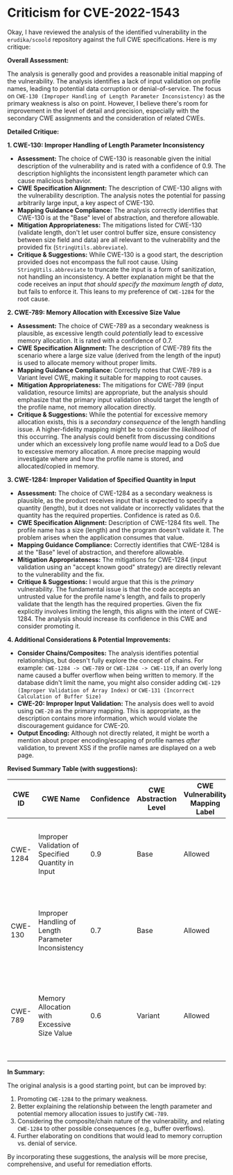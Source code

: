 # Criticism for CVE-2022-1543

Okay, I have reviewed the analysis of the identified vulnerability in the `erudika/scoold` repository against the full CWE specifications. Here is my critique:

**Overall Assessment:**

The analysis is generally good and provides a reasonable initial mapping of the vulnerability. The analysis identifies a lack of input validation on profile names, leading to potential data corruption or denial-of-service. The focus on `CWE-130 (Improper Handling of Length Parameter Inconsistency)` as the primary weakness is also on point. However, I believe there's room for improvement in the level of detail and precision, especially with the secondary CWE assignments and the consideration of related CWEs.

**Detailed Critique:**

**1. CWE-130: Improper Handling of Length Parameter Inconsistency**

*   **Assessment:** The choice of CWE-130 is reasonable given the initial description of the vulnerability and is rated with a confidence of 0.9. The description highlights the inconsistent length parameter which can cause malicious behavior.
*   **CWE Specification Alignment:** The description of CWE-130 aligns with the vulnerability description. The analysis notes the potential for passing arbitrarily large input, a key aspect of CWE-130.
*   **Mapping Guidance Compliance:** The analysis correctly identifies that CWE-130 is at the "Base" level of abstraction, and therefore allowable.
*   **Mitigation Appropriateness:** The mitigations listed for CWE-130 (validate length, don't let user control buffer size, ensure consistency between size field and data) are all relevant to the vulnerability and the provided fix (`StringUtils.abbreviate`).
*   **Critique & Suggestions:** While CWE-130 is a good start, the description provided does not encompass the full root cause. Using `StringUtils.abbreviate` to truncate the input is a form of sanitization, not handling an inconsistency. A better explanation might be that the code receives an input *that should specify the maximum length of data*, but fails to enforce it. This leans to my preference of `CWE-1284` for the root cause.

**2. CWE-789: Memory Allocation with Excessive Size Value**

*   **Assessment:** The choice of CWE-789 as a secondary weakness is plausible, as excessive length could *potentially* lead to excessive memory allocation. It is rated with a confidence of 0.7.
*   **CWE Specification Alignment:** The description of CWE-789 fits the scenario where a large size value (derived from the length of the input) is used to allocate memory without proper limits.
*   **Mapping Guidance Compliance:** Correctly notes that CWE-789 is a Variant level CWE, making it suitable for mapping to root causes.
*   **Mitigation Appropriateness:** The mitigations for CWE-789 (input validation, resource limits) are appropriate, but the analysis should emphasize that the primary input validation should target the length of the profile name, not memory allocation directly.
*   **Critique & Suggestions:**  While the potential for excessive memory allocation exists, this is a *secondary consequence* of the length handling issue. A higher-fidelity mapping might be to consider the *likelihood* of this occurring.  The analysis could benefit from discussing conditions under which an excessively long profile name *would* lead to a DoS due to excessive memory allocation. A more precise mapping would investigate where and how the profile name is stored, and allocated/copied in memory.

**3. CWE-1284: Improper Validation of Specified Quantity in Input**

*   **Assessment:** The choice of CWE-1284 as a secondary weakness is plausible, as the product receives input that is expected to specify a quantity (length), but it does not validate or incorrectly validates that the quantity has the required properties. Confidence is rated as 0.6.
*   **CWE Specification Alignment:** Description of CWE-1284 fits well. The profile name has a size (length) and the program doesn't validate it. The problem arises when the application consumes that value.
*   **Mapping Guidance Compliance:** Correctly identifies that CWE-1284 is at the "Base" level of abstraction, and therefore allowable.
*   **Mitigation Appropriateness:** The mitigations for CWE-1284 (input validation using an "accept known good" strategy) are directly relevant to the vulnerability and the fix.
*   **Critique & Suggestions:**  I would argue that this is the *primary* vulnerability. The fundamental issue is that the code accepts an untrusted value for the profile name's length, and fails to properly validate that the length has the required properties. Given the fix explicitly involves limiting the length, this aligns with the intent of CWE-1284. The analysis should increase its confidence in this CWE and consider promoting it.

**4. Additional Considerations & Potential Improvements:**

*   **Consider Chains/Composites:** The analysis identifies potential relationships, but doesn't fully explore the concept of chains. For example: `CWE-1284 -> CWE-789` or `CWE-1284 -> CWE-119`, if an overly long name caused a buffer overflow when being written to memory. If the database didn't limit the name, you might also consider adding `CWE-129 (Improper Validation of Array Index)` or `CWE-131 (Incorrect Calculation of Buffer Size)`
*   **CWE-20: Improper Input Validation:** The analysis does well to avoid using `CWE-20` as the primary mapping. This is appropriate, as the description contains more information, which would violate the discouragement guidance for CWE-20.
*   **Output Encoding:** Although not directly related, it might be worth a mention about proper encoding/escaping of profile names *after* validation, to prevent XSS if the profile names are displayed on a web page.

**Revised Summary Table (with suggestions):**

| CWE ID  | CWE Name                                        | Confidence | CWE Abstraction Level | CWE Vulnerability Mapping Label | CWE-Vulnerability Mapping Notes                                                                                                                                                                                            |
| ------- | ----------------------------------------------- | ---------- | --------------------- | ------------------------------- | ------------------------------------------------------------------------------------------------------------------------------------------------------------------------------------------------------------------------- |
| CWE-1284 | Improper Validation of Specified Quantity in Input | 0.9         | Base                  | Allowed                         | The product does not validate the length of the profile name, leading to potential resource exhaustion or data corruption. This was fixed using `StringUtils.abbreviate`.                                            |
| CWE-130  | Improper Handling of Length Parameter Inconsistency   | 0.7          | Base                  | Allowed                         |  The product parses a formatted message or structure, but it does not handle or incorrectly handles a length field that is inconsistent with the actual length of the associated data.                                                                                                                                                                                             |
| CWE-789  | Memory Allocation with Excessive Size Value     | 0.6         | Variant               | Allowed                         | Excessive length could lead to allocating excessive memory. This is a secondary consequence dependent on how the profile name is used. Requires more investigation of memory operations.                                  |

**In Summary:**

The original analysis is a good starting point, but can be improved by:

1.  Promoting `CWE-1284` to the primary weakness.
2.  Better explaining the relationship between the length parameter and potential memory allocation issues to justify `CWE-789`.
3.  Considering the composite/chain nature of the vulnerability, and relating `CWE-1284` to other possible consequences (e.g., buffer overflows).
4. Further elaborating on conditions that would lead to memory corruption vs. denial of service.

By incorporating these suggestions, the analysis will be more precise, comprehensive, and useful for remediation efforts.